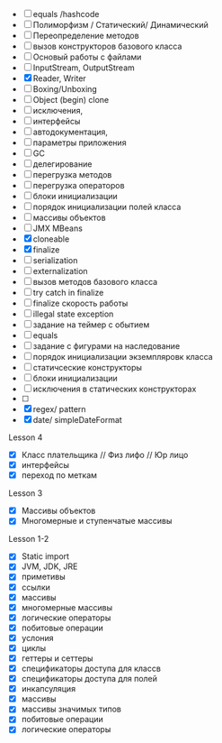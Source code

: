 
* [ ] equals /hashcode
* [ ] Полиморфизм / Статический/ Динамический 
* [ ] Переопределение методов 
* [ ] вызов конструкторов базового класса 
* [ ] Основый работы с файлами 
* [ ] InputStream, OutputStream
* [x] Reader, Writer
* [ ] Boxing/Unboxing
* [ ] Object (begin) clone
* [ ] исключения, 
* [ ] интерфейсы
* [ ] автодокументация, 
* [ ] параметры приложения
* [ ] GC
* [ ] делегирование 
* [ ] перегрузка методов 
* [ ] перегрузка операторов 
* [ ] блоки инициализации
* [ ] порядок инициализации полей класса 
* [ ] массивы объектов
* [ ] JMX MBeans
* [x] cloneable
* [x] finalize
* [ ] serialization 
* [ ] externalization
* [ ] вызов методов базового класса 
* [ ] try catch in finalize 
* [ ] finalize скорость работы
* [ ] illegal state exception
* [ ] задание на теймер с обытием 
* [ ] equals
* [ ] задание с фигурами на наследование
* [ ] порядок инициализации экземпляровк класса
* [ ] статичсеские конструкторы
* [ ] блоки инициализации
* [ ] исключения в статических конструкторах 
* [ ] 
* [x] regex/ pattern
* [x] date/ simpleDateFormat

Lesson 4

* [x] Класс плательщика // Физ лифо // Юр лицо
* [x] интерфейсы 
* [x] переход по меткам

Lesson 3

* [x] Массивы объектов 
* [x] Многомерные и ступенчатые массивы

Lesson 1-2

* [x] Static import  
* [x] JVM, JDK, JRE
* [x] приметивы 
* [x] ссылки
* [x] массивы
* [x] многомерные массивы
* [x] логические операторы 
* [x] побитовые операции 
* [x] услония 
* [x] циклы
* [x] геттеры и сеттеры 
* [x] спецификаторы доступа для классв 
* [x] спецификаторы доступа для полей 
* [x] инкапсуляция   
* [x] массивы 
* [x] массивы значимых типов
* [x] побитовые операции
* [x] логические операторы